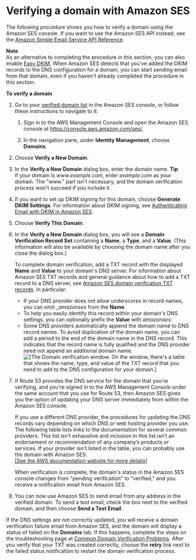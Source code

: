 # Verifying a domain with Amazon SES<a name="verify-domain-procedure"></a>

The following procedure shows you how to verify a domain using the Amazon SES console\. If you want to use the Amazon SES API instead, see the [Amazon Simple Email Service API Reference](https://docs.aws.amazon.com/ses/latest/APIReference/)\. 

**Note**  
As an alternative to completing the procedure in this section, you can also enable [Easy DKIM](send-email-authentication-dkim-easy.md)\. When Amazon SES detects that you've added the DKIM records to the DNS configuration for a domain, you can start sending email from that domain, even if you haven't already completed the procedure in this section\.

**To verify a domain**

1. Go to your [ verified domain list](https://console.aws.amazon.com/ses/home?#verified-senders-domain:) in the Amazon SES console, or follow these instructions to navigate to it:

   1. Sign in to the AWS Management Console and open the Amazon SES console at [https://console\.aws\.amazon\.com/ses/](https://console.aws.amazon.com/ses/)\.

   1. In the navigation pane, under **Identity Management**, choose **Domains**\.

1. Choose **Verify a New Domain**\.

1. In the **Verify a New Domain** dialog box, enter the domain name\.
**Tip**  
If your domain is *www\.example\.com*, enter *example\.com* as your domain\. The "www\." part isn't necessary, and the domain verification process won't succeed if you include it\.

1. If you want to set up DKIM signing for this domain, choose **Generate DKIM Settings**\. For information about DKIM signing, see [Authenticating Email with DKIM in Amazon SES](send-email-authentication-dkim.md)\.

1. Choose **Verify This Domain**\.

1. In the **Verify a New Domain** dialog box, you will see a **Domain Verification Record Set** containing a **Name**, a **Type**, and a **Value**\. \(This information will also be available by choosing the domain name after you close the dialog box\.\)

   To complete domain verification, add a TXT record with the displayed **Name** and **Value** to your domain's DNS server\. For information about Amazon SES TXT records and general guidance about how to add a TXT record to a DNS server, see [Amazon SES domain verification TXT records](dns-txt-records.md)\. In particular:
   + If your DNS provider does not allow underscores in record names, you can omit *\_amazonses* from the **Name**\.
   + To help you easily identify this record within your domain's DNS settings, you can optionally prefix the **Value** with *amazonses:* 
   + Some DNS providers automatically append the domain name to DNS record names\. To avoid duplication of the domain name, you can add a period to the end of the domain name in the DNS record\. This indicates that the record name is fully qualified and the DNS provider need not append an additional domain name\.  
![\[The Domain verification window. On the window, there's a table that shows the name, type, and value of the TXT record that you need to add to the DNS configuration for your domain.\]](http://docs.aws.amazon.com/ses/latest/DeveloperGuide/images/to_complete_verification.png)

1. If Route 53 provides the DNS service for the domain that you're verifying, and you're signed in to the AWS Management Console under the same account that you use for Route 53, then Amazon SES gives you the option of updating your DNS server immediately from within the Amazon SES console\.

   If you use a different DNS provider, the procedures for updating the DNS records vary depending on which DNS or web hosting provider you use\. The following table lists links to the documentation for several common providers\. This list isn't exhaustive and inclusion in this list isn’t an endorsement or recommendation of any company’s products or services\. If your provider isn't listed in the table, you can probably use the domain with Amazon SES\.    
[\[See the AWS documentation website for more details\]](http://docs.aws.amazon.com/ses/latest/DeveloperGuide/verify-domain-procedure.html)

   When verification is complete, the domain's status in the Amazon SES console changes from "pending verification" to "verified," and you receive a notification email from Amazon SES\.

1. You can now use Amazon SES to send email from any address in the verified domain\. To send a test email, check the box next to the verified domain, and then choose **Send a Test Email**\.

If the DNS settings are not correctly updated, you will receive a domain verification failure email from Amazon SES, and the domain will display a status of failed on the **Domains** tab\. If this happens, complete the steps on the troubleshooting page at [Common Domain Verification Problems](troubleshoot-verification.md#troubleshoot-verification-domain)\. After you verify that your TXT was created correctly, choose the **retry** link next to the failed status notification to restart the domain verification process\.